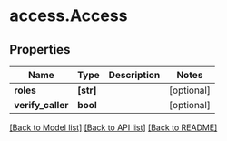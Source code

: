 # access.Access

## Properties
Name | Type | Description | Notes
------------ | ------------- | ------------- | -------------
**roles** | **[str]** |  | [optional] 
**verify_caller** | **bool** |  | [optional] 

[[Back to Model list]](../README.md#documentation-for-models) [[Back to API list]](../README.md#documentation-for-api-endpoints) [[Back to README]](../README.md)


